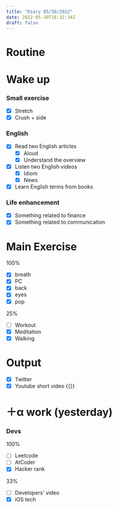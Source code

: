 ```yaml
---
title: "Diary 05/30/2022"  
date: 2022-05-30T16:32:34Z
draft: false
---
```


# Routine

# Wake up

### Small exercise

- [x]  Stretch
- [x]  Crush + side

### English

- [x]  Read two English articles
    - [x]  Aloud
    - [x]  Understand the overview
- [x]  Listen two English videos
    - [x]  Idiom
    - [x]  News
- [x]  Learn English terms from books

### Life enhancement

- [x]  Something related to finance
- [x]  Something related to communication

# Main Exercise

100%

- [x]  breath
- [x]  PC
- [x]  back
- [x]  eyes
- [x]  pop

25%

- [ ]  Workout
- [x]  Meditation
- [x]  Walking

# Output

- [x]  Twitter
- [x]  Youtube short video {{<youtube sqsW1WGBkP4>}}

# ＋α work (yesterday)

### Devs

100%

- [ ]  Leetcode
- [ ]  AtCoder
- [x]  Hacker rank

33%

- [ ]  Developers' video
- [x]  iOS tech
